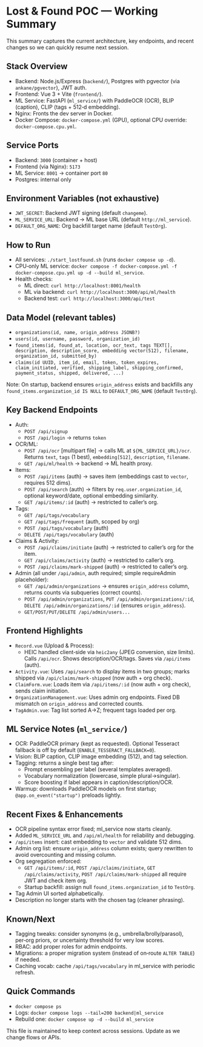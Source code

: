 # Lost & Found POC — Working Summary

This summary captures the current architecture, key endpoints, and recent changes so we can quickly resume next session.

## Stack Overview
- Backend: Node.js/Express (`backend/`), Postgres with pgvector (via `ankane/pgvector`), JWT auth.
- Frontend: Vue 3 + Vite (`frontend/`).
- ML Service: FastAPI (`ml_service/`) with PaddleOCR (OCR), BLIP (caption), CLIP (tags + 512‑d embedding).
- Nginx: Fronts the dev server in Docker.
- Docker Compose: `docker-compose.yml` (GPU), optional CPU override: `docker-compose.cpu.yml`.

## Service Ports
- Backend: `3000` (container + host)
- Frontend (via Nginx): `5173`
- ML Service: `8001` → container port `80`
- Postgres: internal only

## Environment Variables (not exhaustive)
- `JWT_SECRET`: Backend JWT signing (default `changeme`).
- `ML_SERVICE_URL`: Backend -> ML base URL (default `http://ml_service`).
- `DEFAULT_ORG_NAME`: Org backfill target name (default `TestOrg`).

## How to Run
- All services: `./start_lostfound.sh` (runs `docker compose up -d`).
- CPU‑only ML service: `docker compose -f docker-compose.yml -f docker-compose.cpu.yml up -d --build ml_service`.
- Health checks:
  - ML direct: `curl http://localhost:8001/health`
  - ML via backend: `curl http://localhost:3000/api/ml/health`
  - Backend test: `curl http://localhost:3000/api/test`

## Data Model (relevant tables)
- `organizations(id, name, origin_address JSONB?)`
- `users(id, username, password, organization_id)`
- `found_items(id, found_at, location, ocr_text, tags TEXT[], description, description_score, embedding vector(512), filename, organization_id, submitted_by)`
- `claims(id UUID, item_id, email, token, token_expires, claim_initiated, verified, shipping_label, shipping_confirmed, payment_status, shipped, delivered, ...)`

Note: On startup, backend ensures `origin_address` exists and backfills any `found_items.organization_id IS NULL` to `DEFAULT_ORG_NAME` (default `TestOrg`).

## Key Backend Endpoints
- Auth:
  - `POST /api/signup`
  - `POST /api/login` → returns `token`
- OCR/ML:
  - `POST /api/ocr` [multipart file] → calls ML at `${ML_SERVICE_URL}/ocr`. Returns `text`, `tags` (1 best), `embedding[512]`, `description`, `filename`.
  - `GET /api/ml/health` → backend → ML health proxy.
- Items:
  - `POST /api/items` (auth) → saves item (embeddings cast to `vector`, requires 512 dims).
  - `POST /api/search` (auth) → filters by `req.user.organization_id`, optional keyword/date, optional embedding similarity.
  - `GET /api/items/:id` (auth) → restricted to caller’s org.
- Tags:
  - `GET /api/tags/vocabulary`
  - `GET /api/tags/frequent` (auth, scoped by org)
  - `POST /api/tags/vocabulary` (auth)
  - `DELETE /api/tags/vocabulary` (auth)
- Claims & Activity:
  - `POST /api/claims/initiate` (auth) → restricted to caller’s org for the item.
  - `GET /api/claims/activity` (auth) → restricted to caller’s org.
  - `POST /api/claims/mark-shipped` (auth) → restricted to caller’s org.
- Admin (all under `/api/admin`, auth required; simple requireAdmin placeholder):
  - `GET /api/admin/organizations` → ensures `origin_address` column, returns counts via subqueries (correct counts).
  - `POST /api/admin/organizations`, `PUT /api/admin/organizations/:id`, `DELETE /api/admin/organizations/:id` (ensures `origin_address`).
  - `GET/POST/PUT/DELETE /api/admin/users...`

## Frontend Highlights
- `Record.vue` (Upload & Process):
  - HEIC handled client‑side via `heic2any` (JPEG conversion, size limits). Calls `/api/ocr`. Shows description/OCR/tags. Saves via `/api/items` (auth).
- `Activity.vue`: Uses `/api/search` to display items in two groups; marks shipped via `/api/claims/mark-shipped` (now auth + org check).
- `ClaimForm.vue`: Loads item via `/api/items/:id` (now auth + org check), sends claim initiation.
- `OrganizationManagement.vue`: Uses admin org endpoints. Fixed DB mismatch on `origin_address` and corrected counts.
- `TagAdmin.vue`: Tag list sorted A→Z; frequent tags loaded per org.

## ML Service Notes (`ml_service/`)
- OCR: PaddleOCR primary (kept as requested). Optional Tesseract fallback is off by default (`ENABLE_TESSERACT_FALLBACK=0`).
- Vision: BLIP caption, CLIP image embedding (512), and tag selection.
- Tagging: returns a single best tag after:
  - Prompt ensembling per label (several templates averaged).
  - Vocabulary normalization (lowercase, simple plural→singular).
  - Score boosting if label appears in caption/description/OCR.
- Warmup: downloads PaddleOCR models on first startup; `@app.on_event("startup")` preloads lightly.

## Recent Fixes & Enhancements
- OCR pipeline syntax error fixed; ml_service now starts cleanly.
- Added `ML_SERVICE_URL` and `/api/ml/health` for reliability and debugging.
- `/api/items` insert: cast embedding to `vector` and validate 512 dims.
- Admin org list: ensure `origin_address` column exists; query rewritten to avoid overcounting and missing column.
- Org segregation enforced:
  - `GET /api/items/:id`, `POST /api/claims/initiate`, `GET /api/claims/activity`, `POST /api/claims/mark-shipped` all require JWT and check item org.
  - Startup backfill: assign null `found_items.organization_id` to `TestOrg`.
- Tag Admin UI sorted alphabetically.
- Description no longer starts with the chosen tag (cleaner phrasing).

## Known/Next
- Tagging tweaks: consider synonyms (e.g., umbrella/brolly/parasol), per‑org priors, or uncertainty threshold for very low scores.
- RBAC: add proper roles for admin endpoints.
- Migrations: a proper migration system (instead of on‑route `ALTER TABLE`) if needed.
- Caching vocab: cache `/api/tags/vocabulary` in ml_service with periodic refresh.

## Quick Commands
- `docker compose ps`
- Logs: `docker compose logs --tail=200 backend|ml_service`
- Rebuild one: `docker compose up -d --build ml_service`

This file is maintained to keep context across sessions. Update as we change flows or APIs.

